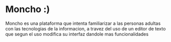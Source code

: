# Moncho :)
Moncho es una plataforma que intenta familiarizar a las personas adultas con las tecnologias de la informacion, a travez del uso de un editor de texto que segun el uso modifica su interfaz dandole mas funcionalidades